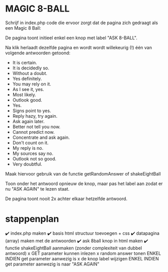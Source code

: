 # MAGIC 8-BALL

Schrijf in index.php code die ervoor zorgt dat de pagina zich gedraagt als een Magic 8 Ball:

De pagina toont initieel enkel een knop met label "ASK 8-BALL".

Na klik herlaadt dezelfde pagina en wordt wordt willekeurig (!) één van volgende antwoorden getoond:

- It is certain.
- It is decidedly so.
- Without a doubt.
- Yes definitely.
- You may rely on it.
- As I see it, yes.
- Most likely.
- Outlook good.
- Yes.
- Signs point to yes.
- Reply hazy, try again.
- Ask again later.
- Better not tell you now.
- Cannot predict now.
- Concentrate and ask again.
- Don't count on it.
- My reply is no.
- My sources say no.
- Outlook not so good.
- Very doubtful.

Maak hiervoor gebruik van de functie getRandomAnswer of shakeEightBall

Toon onder het antwoord opnieuw de knop, maar pas het label aan zodat er nu "ASK AGAIN" te lezen staat.

De pagina toont nooit 2x achter elkaar hetzelfde antwoord.

# stappenplan

✔️ index.php maken
✔️ basis html structuur toevoegen + css
✔️ datapagina (array) maken met de antwoorden
✔️ ask 8ball knop in html maken
✔️ functie shakeEightBall aanmaken (zonder complexiteit van dubbel antwoord)
x GET parameter kunnen inlezen
x random answer tonen ENKEL INDIEN get parameter aanwezig is
x de knop label wijzigen ENKEL INDIEN get parameter aanwezig is naar "ASK AGAIN"
